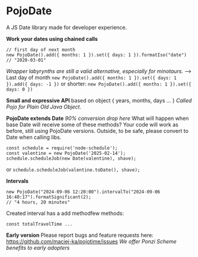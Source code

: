 # PojoDate
A JS Date library made for developer experience.

**Work your dates using chained calls**
```
// first day of next month
new PojoDate().add({ months: 1 }).set({ days: 1 }).formatIso("date")
// "2020-03-01"
```
_Wrapper labyrynths are still a valid alternative, especially for minotaurs._
--> Last day of month
`new PojoDate().add({ months: 1 }).set({ days: 1 }).add({ days: -1 })`
or shorter:
`new PojoDate().add({ months: 1 }).set({ days: 0 })`

**Small and expressive API**
based on object { years, months, days ... }
_Called Pojo for Plain Old Java Object._

**PojoDate extends Date**
_90% conversion drop here_
What will happen when base Date will receive some of these methods?
Your code will work as before, still using PojoDate versions.
Outside, to be safe, please convert to Date when calling libs.
```
const schedule = require('node-schedule');
const valentine = new PojoDate('2025-02-14');
schedule.scheduleJob(new Date(valentine), shave);
```
or
`schedule.scheduleJob(valentine.toDate(), shave);`

**Intervals**
```
new PojoDate("2024-09-06 12:20:00").intervalTo("2024-09-06 16:40:17").formatSignificant(2);
// "4 hours, 20 minutes"
```
Created interval has a add methodfew methods:
```
const totalTravelTime ...
```

**Early version**
Please report bugs and feature requests here: https://github.com/maciej-ka/pojotime/issues
_We offer Ponzi Scheme benefits to early adopters_

